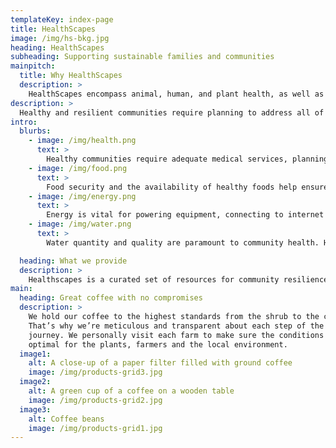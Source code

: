 ```yaml
---
templateKey: index-page
title: HealthScapes
image: /img/hs-bkg.jpg
heading: HealthScapes
subheading: Supporting sustainable families and communities
mainpitch:
  title: Why HealthScapes
  description: >
    HealthScapes encompass animal, human, and plant health, as well as their drivers such as climate, disease, ecosystems, and human activity. These resources are intended to help communities build resilience in the face of pandemics, climate change, and natural disasters.
description: >
  Healthy and resilient communities require planning to address all of the drivers of health. This includes food security, wellness, clean water supplies, and reliable energy. Here is a collection of resources to help realize these goals:
intro:
  blurbs:
    - image: /img/health.png
      text: >
        Healthy communities require adequate medical services, planning, supplies, infrastructure, and preventative care. Here we present ways to ensure these needs before, during, and after a crisis. We include resources for health planning, equipment checklists, medications, skill development, and do-it-yourself (DIY) medical gear.
    - image: /img/food.png
      text: >
        Food security and the availability of healthy foods help ensure longterm resilience when faced with stressors such as a pandemics or disasters. Reliable supply chains, emergency rations, wild foods, and local food production are strategies to built security.
    - image: /img/energy.png
      text: >
        Energy is vital for powering equipment, connecting to internet resources, and multiplying the ability to do work. We have assembled resources to quantify and improve the energy resilience of your communities.
    - image: /img/water.png
      text: >
        Water quantity and quality are paramount to community health. Here we have compiled means to locate, purify, protect, and store water to ensure availability throughout a crisis.

  heading: What we provide
  description: >
    Healthscapes is a curated set of resources for community resilience. We collate guides and best practices, tutorials, and checklists. Furthermore, we identify planning resources such as maps, data, software, and technology that can be leveraged to help you prepare.
main:
  heading: Great coffee with no compromises
  description: >
    We hold our coffee to the highest standards from the shrub to the cup.
    That’s why we’re meticulous and transparent about each step of the coffee’s
    journey. We personally visit each farm to make sure the conditions are
    optimal for the plants, farmers and the local environment.
  image1:
    alt: A close-up of a paper filter filled with ground coffee
    image: /img/products-grid3.jpg
  image2:
    alt: A green cup of a coffee on a wooden table
    image: /img/products-grid2.jpg
  image3:
    alt: Coffee beans
    image: /img/products-grid1.jpg
---
```

